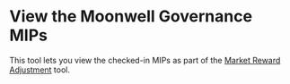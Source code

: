 # View the Moonwell Governance MIPs

This tool lets you view the checked-in MIPs as part of the [Market Reward Adjustment](https://github.com/moonwell-fi/market-reward-adjustments) tool. 
